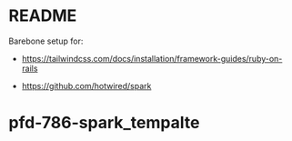 # README

Barebone setup for:

- https://tailwindcss.com/docs/installation/framework-guides/ruby-on-rails

- https://github.com/hotwired/spark

# pfd-786-spark_tempalte

